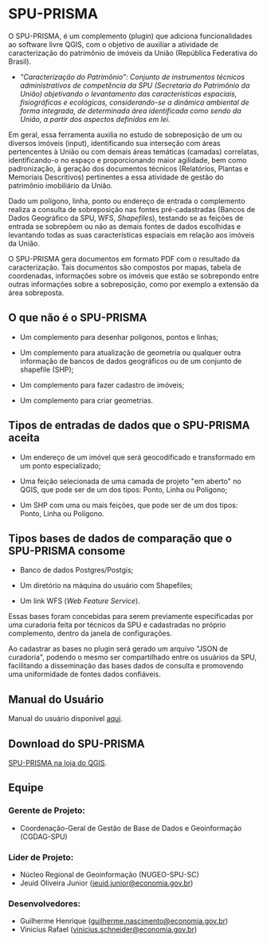 # SPU-PRISMA

O SPU-PRISMA, é um complemento (plugin) que adiciona funcionalidades ao software livre QGIS, com o objetivo de auxiliar a atividade de caracterização do patrimônio de imóveis da União (República Federativa do Brasil).

* *"Caracterização do Patrimônio": Conjunto de instrumentos técnicos administrativos de competência da SPU (Secretaria do Patrimônio da União) objetivando o levantamento das características espaciais, fisiográficas e ecológicas, considerando-se a dinâmica ambiental de forma integrada, de determinada área identificada como sendo da União, a partir dos aspectos definidos em lei.*

Em geral, essa ferramenta auxilia no estudo de sobreposição de um ou diversos imóveis (input), identificando sua interseção com áreas pertencentes à União ou com demais áreas temáticas (camadas) correlatas, identificando-o no espaço e proporcionando maior agilidade, bem como padronização, à geração dos documentos técnicos (Relatórios, Plantas e Memoriais Descritivos) pertinentes a essa atividade de gestão do patrimônio imobiliário da União.

Dado um polígono, linha, ponto ou endereço de entrada o complemento realiza a consulta de sobreposição nas fontes pré-cadastradas (Bancos de Dados Geográfico da SPU, WFS, *Shapefiles*), testando se as feições de entrada se sobrepõem ou não as demais fontes de dados escolhidas e levantando todas as suas características espaciais em relação aos imóveis da União. 

O SPU-PRISMA gera documentos em formato PDF com o resultado da caracterização. Tais documentos são compostos por mapas, tabela de coordenadas, informações sobre os imóveis que estão se sobrepondo entre outras informações sobre a sobreposição, como por exemplo a extensão da área sobreposta. 


## O que não é o SPU-PRISMA

* Um complemento para desenhar polígonos, pontos e linhas;

* Um complemento para atualização de geometria ou qualquer outra informação de bancos de dados geográficos ou de um conjunto de shapefile (SHP);

* Um complemento para fazer cadastro de imóveis;

* Um complemento para criar geometrias.


## Tipos de entradas de dados que o SPU-PRISMA aceita 

* Um endereço de um imóvel que será geocodificado e transformado em um ponto especializado;

* Uma feição selecionada de uma camada de projeto "em aberto" no QGIS, que pode ser de um dos tipos: Ponto, Linha ou Polígono;

* Um SHP com uma ou mais feições, que pode ser de um dos tipos: Ponto, Linha ou Polígono.


## Tipos bases de dados de comparação que o SPU-PRISMA consome

* Banco de dados Postgres/Postgis;

* Um diretório na máquina do usuário com Shapefiles;

* Um link WFS (*Web Feature Service*).

Essas bases foram concebidas para serem previamente especificadas por uma curadoria feita por técnicos da SPU e cadastradas no próprio complemento, dentro da janela de configurações.  

Ao cadastrar as bases no plugin será gerado um arquivo "JSON de curadoria", podendo o mesmo ser compartilhado entre os usuários da SPU, facilitando a disseminação das bases dados de consulta e promovendo uma uniformidade de fontes dados confiáveis.


## Manual do Usuário

Manual do usuário disponível [aqui](https://github.com/cgdag/SPU-Prisma/tree/master/docs/manual_usuario).


## Download do SPU-PRISMA

[SPU-PRISMA na loja do QGIS](https://plugins.qgis.org/plugins/prisma/). 


## Equipe

### Gerente de Projeto: 
* Coordenação-Geral de Gestão de Base de Dados e Geoinformação (CGDAG-SPU)

### Líder de Projeto:
* Núcleo Regional de Geoinformação (NUGEO-SPU-SC)
* Jeuid Oliveira Junior (jeuid.junior@economia.gov.br)

### Desenvolvedores:
* Guilherme Henrique (guilherme.nascimento@economia.gov.br)
* Vinicius Rafael (vinicius.schneider@economia.gov.br)
